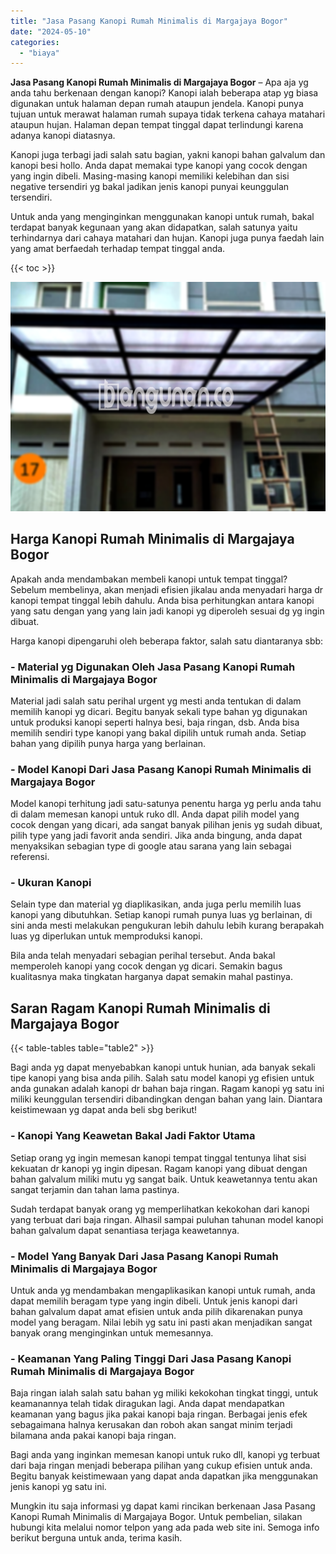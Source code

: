 ```yaml
---
title: "Jasa Pasang Kanopi Rumah Minimalis di Margajaya Bogor"
date: "2024-05-10"
categories: 
  - "biaya"
---
```


**Jasa Pasang Kanopi Rumah Minimalis di Margajaya Bogor** – Apa aja yg anda tahu berkenaan dengan kanopi? Kanopi ialah beberapa atap yg biasa digunakan untuk halaman depan rumah ataupun jendela. Kanopi punya tujuan untuk merawat halaman rumah supaya tidak terkena cahaya matahari ataupun hujan. Halaman depan tempat tinggal dapat terlindungi karena adanya kanopi diatasnya.

Kanopi juga terbagi jadi salah satu bagian, yakni kanopi bahan galvalum dan kanopi besi hollo. Anda dapat memakai type kanopi yang cocok dengan yang ingin dibeli. Masing-masing kanopi memiliki kelebihan dan sisi negative tersendiri yg bakal jadikan jenis kanopi punyai keunggulan tersendiri.

Untuk anda yang menginginkan menggunakan kanopi untuk rumah, bakal terdapat banyak kegunaan yang akan didapatkan, salah satunya yaitu terhindarnya dari cahaya matahari dan hujan. Kanopi juga punya faedah lain yang amat berfaedah terhadap tempat tinggal anda.

{{< toc >}}

![Jasa Pasang Kanopi Rumah Minimalis di Margajaya Bogor](/images/harga-kanopi-minimalis-58.png)

## Harga Kanopi Rumah Minimalis di Margajaya Bogor

Apakah anda mendambakan membeli kanopi untuk tempat tinggal? Sebelum membelinya, akan menjadi efisien jikalau anda menyadari harga dr kanopi tempat tinggal lebih dahulu. Anda bisa perhitungkan antara kanopi yang satu dengan yang yang lain jadi kanopi yg diperoleh sesuai dg yg ingin dibuat.

Harga kanopi dipengaruhi oleh beberapa faktor, salah satu diantaranya sbb:

### \- Material yg Digunakan Oleh Jasa Pasang Kanopi Rumah Minimalis di Margajaya Bogor

Material jadi salah satu perihal urgent yg mesti anda tentukan di dalam memilih kanopi yg dicari. Begitu banyak sekali type bahan yg digunakan untuk produksi kanopi seperti halnya besi, baja ringan, dsb. Anda bisa memilih sendiri type kanopi yang bakal dipilih untuk rumah anda. Setiap bahan yang dipilih punya harga yang berlainan.

### \- Model Kanopi Dari Jasa Pasang Kanopi Rumah Minimalis di Margajaya Bogor

Model kanopi terhitung jadi satu-satunya penentu harga yg perlu anda tahu di dalam memesan kanopi untuk ruko dll. Anda dapat pilih model yang cocok dengan yang dicari, ada sangat banyak pilihan jenis yg sudah dibuat, pilih type yang jadi favorit anda sendiri. Jika anda bingung, anda dapat menyaksikan sebagian type di google atau sarana yang lain sebagai referensi.

### \- Ukuran Kanopi

Selain type dan material yg diaplikasikan, anda juga perlu memilih luas kanopi yang dibutuhkan. Setiap kanopi rumah punya luas yg berlainan, di sini anda mesti melakukan pengukuran lebih dahulu lebih kurang berapakah luas yg diperlukan untuk memproduksi kanopi.

Bila anda telah menyadari sebagian perihal tersebut. Anda bakal memperoleh kanopi yang cocok dengan yg dicari. Semakin bagus kualitasnya maka tingkatan harganya dapat semakin mahal pastinya.

## Saran Ragam Kanopi Rumah Minimalis di Margajaya Bogor

{{< table-tables table="table2" >}}

Bagi anda yg dapat menyebabkan kanopi untuk hunian, ada banyak sekali tipe kanopi yang bisa anda pilih. Salah satu model kanopi yg efisien untuk anda gunakan adalah kanopi dr bahan baja ringan. Ragam kanopi yg satu ini miliki keunggulan tersendiri dibandingkan dengan bahan yang lain. Diantara keistimewaan yg dapat anda beli sbg berikut!

### \- Kanopi Yang Keawetan Bakal Jadi Faktor Utama

Setiap orang yg ingin memesan kanopi tempat tinggal tentunya lihat sisi kekuatan dr kanopi yg ingin dipesan. Ragam kanopi yang dibuat dengan bahan galvalum miliki mutu yg sangat baik. Untuk keawetannya tentu akan sangat terjamin dan tahan lama pastinya.

Sudah terdapat banyak orang yg memperlihatkan kekokohan dari kanopi yang terbuat dari baja ringan. Alhasil sampai puluhan tahunan model kanopi bahan galvalum dapat senantiasa terjaga keawetannya.

### \- Model Yang Banyak Dari Jasa Pasang Kanopi Rumah Minimalis di Margajaya Bogor

Untuk anda yg mendambakan mengaplikasikan kanopi untuk rumah, anda dapat memilih beragam type yang ingin dibeli. Untuk jenis kanopi dari bahan galvalum dapat amat efisien untuk anda pilih dikarenakan punya model yang beragam. Nilai lebih yg satu ini pasti akan menjadikan sangat banyak orang menginginkan untuk memesannya.

### \- Keamanan Yang Paling Tinggi Dari Jasa Pasang Kanopi Rumah Minimalis di Margajaya Bogor

Baja ringan ialah salah satu bahan yg miliki kekokohan tingkat tinggi, untuk keamanannya telah tidak diragukan lagi. Anda dapat mendapatkan keamanan yang bagus jika pakai kanopi baja ringan. Berbagai jenis efek sebagaimana halnya kerusakan dan roboh akan sangat minim terjadi bilamana anda pakai kanopi baja ringan.

Bagi anda yang inginkan memesan kanopi untuk ruko dll, kanopi yg terbuat dari baja ringan menjadi beberapa pilihan yang cukup efisien untuk anda. Begitu banyak keistimewaan yang dapat anda dapatkan jika menggunakan jenis kanopi yg satu ini.

Mungkin itu saja informasi yg dapat kami rincikan berkenaan Jasa Pasang Kanopi Rumah Minimalis di Margajaya Bogor. Untuk pembelian, silakan hubungi kita melalui nomor telpon yang ada pada web site ini. Semoga info berikut berguna untuk anda, terima kasih.
